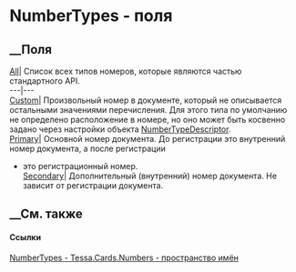 # NumberTypes - поля
##  __Поля
[All](F_Tessa_Cards_Numbers_NumberTypes_All.htm)|  Список всех типов номеров,
которые являются частью стандартного API.  
---|---  
[Custom](F_Tessa_Cards_Numbers_NumberTypes_Custom.htm)|  Произвольный номер в
документе, который не описывается остальными значениями перечисления. Для
этого типа по умолчанию не определено расположение в номере, но оно может быть
косвенно задано через настройки объекта
[NumberTypeDescriptor](T_Tessa_Cards_Numbers_NumberTypeDescriptor.htm).  
[Primary](F_Tessa_Cards_Numbers_NumberTypes_Primary.htm)|  Основной номер
документа. До регистрации это внутренний номер документа, а после регистрации
- это регистрационный номер.  
[Secondary](F_Tessa_Cards_Numbers_NumberTypes_Secondary.htm)|  Дополнительный
(внутренний) номер документа. Не зависит от регистрации документа.  
## __См. также
#### Ссылки
[NumberTypes - ](T_Tessa_Cards_Numbers_NumberTypes.htm)
[Tessa.Cards.Numbers - пространство имён](N_Tessa_Cards_Numbers.htm)
